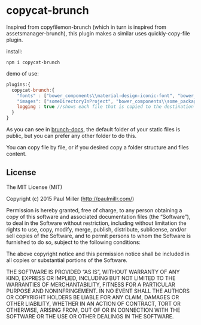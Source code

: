 # copycat-brunch

 Inspired from copyfilemon-brunch (which in turn is inspired from assetsmanager-brunch), this plugin makes a similar uses quickly-copy-file plugin.

install:
```nodejs
npm i copycat-brunch
```

demo of use:
```javascript
plugins:{
  copycat-brunch:{
    "fonts" : ["bower_components\\material-design-iconic-font", "bower_components\\font-awesome"],
    "images": ["someDirectoryInProject", "bower_components\\some_package\\assets\\images"],
    logging : true //shows each file that is copied to the destination directory
  }
}
```

As you can see in [brunch-docs](https://github.com/brunch/brunch/tree/master/docs), the default folder of your static files is public, but you can prefer any other folder to do this.

You can copy file by file, or if you desired copy a folder structure and files content.

## License

The MIT License (MIT)

Copyright (c) 2015 Paul Miller (http://paulmillr.com/)

Permission is hereby granted, free of charge, to any person obtaining a copy
of this software and associated documentation files (the “Software”), to deal
in the Software without restriction, including without limitation the rights
to use, copy, modify, merge, publish, distribute, sublicense, and/or sell
copies of the Software, and to permit persons to whom the Software is
furnished to do so, subject to the following conditions:

The above copyright notice and this permission notice shall be included in
all copies or substantial portions of the Software.

THE SOFTWARE IS PROVIDED “AS IS”, WITHOUT WARRANTY OF ANY KIND, EXPRESS OR
IMPLIED, INCLUDING BUT NOT LIMITED TO THE WARRANTIES OF MERCHANTABILITY,
FITNESS FOR A PARTICULAR PURPOSE AND NONINFRINGEMENT. IN NO EVENT SHALL THE
AUTHORS OR COPYRIGHT HOLDERS BE LIABLE FOR ANY CLAIM, DAMAGES OR OTHER
LIABILITY, WHETHER IN AN ACTION OF CONTRACT, TORT OR OTHERWISE, ARISING FROM,
OUT OF OR IN CONNECTION WITH THE SOFTWARE OR THE USE OR OTHER DEALINGS IN
THE SOFTWARE.
